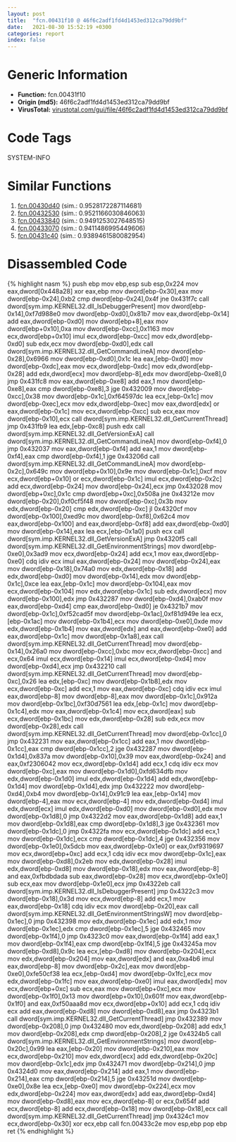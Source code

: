 ```yaml
---
layout: post
title:  "fcn.00431f10 @ 46f6c2adf1fd4d1453ed312ca79dd9bf"
date:   2021-08-30 15:52:19 +0300
categories: report
index: false
---
```


# Generic Information
- **Function:** fcn.00431f10
- **Origin (md5):** 46f6c2adf1fd4d1453ed312ca79dd9bf
- **VirusTotal:** [virustotal.com/gui/file/46f6c2adf1fd4d1453ed312ca79dd9bf][virustotal_ref]

# Code Tags
<span class="tag" id="SYSTEM-INFO">SYSTEM-INFO</span>


# Similar Functions

1. [fcn.00430d40][similar_1_ref] (sim.: 0.9528172287114681)
2. [fcn.00432530][similar_2_ref] (sim.: 0.9521166030846063)
3. [fcn.00433840][similar_3_ref] (sim.: 0.9491253027648515)
4. [fcn.00433070][similar_4_ref] (sim.: 0.9411486995449606)
5. [fcn.00431c40][similar_5_ref] (sim.: 0.9389461580082954)


# Disassembled Code

{% highlight nasm %}
push ebp
mov ebp,esp
sub esp,0x224
mov eax,dword[0x448a28]
xor eax,ebp
mov dword[ebp-0x30],eax
mov dword[ebp-0x24],0xb2
cmp dword[ebp-0x24],0x4f
jne 0x431f7c
call dword[sym.imp.KERNEL32.dll_IsDebuggerPresent]
mov dword[ebp-0x14],0xf7d988e0
mov dword[ebp-0xd0],0x81b7
mov eax,dword[ebp-0x14]
add eax,dword[ebp-0xd0]
mov dword[ebp+8],eax
mov dword[ebp+0x10],0xa
mov dword[ebp-0xcc],0x1163
mov ecx,dword[ebp+0x10]
imul ecx,dword[ebp-0xcc]
mov edx,dword[ebp-0xd0]
sub edx,ecx
mov dword[ebp-0xd0],edx
call dword[sym.imp.KERNEL32.dll_GetCommandLineA]
mov dword[ebp-0x28],0x6966
mov dword[ebp-0xd0],0x1c
lea eax,[ebp-0xd0]
mov dword[ebp-0xdc],eax
mov ecx,dword[ebp-0xdc]
mov edx,dword[ebp-0x28]
add edx,dword[ecx]
mov dword[ebp-8],edx
mov dword[ebp-0xe8],0
jmp 0x431fc8
mov eax,dword[ebp-0xe8]
add eax,1
mov dword[ebp-0xe8],eax
cmp dword[ebp-0xe8],3
jge 0x432009
mov dword[ebp-0xcc],0x38
mov dword[ebp-0x1c],0xf64597dc
lea ecx,[ebp-0x1c]
mov dword[ebp-0xec],ecx
mov edx,dword[ebp-0xec]
mov eax,dword[edx]
or eax,dword[ebp-0x1c]
mov ecx,dword[ebp-0xcc]
sub ecx,eax
mov dword[ebp-0x10],ecx
call dword[sym.imp.KERNEL32.dll_GetCurrentThread]
jmp 0x431fb9
lea edx,[ebp-0xc8]
push edx
call dword[sym.imp.KERNEL32.dll_GetVersionExA]
call dword[sym.imp.KERNEL32.dll_GetCommandLineA]
mov dword[ebp-0xf4],0
jmp 0x432037
mov eax,dword[ebp-0xf4]
add eax,1
mov dword[ebp-0xf4],eax
cmp dword[ebp-0xf4],1
jge 0x43206d
call dword[sym.imp.KERNEL32.dll_GetCommandLineA]
mov dword[ebp-0x2c],0x649c
mov dword[ebp+0x10],0x9e
mov dword[ebp-0x1c],0xcf
mov ecx,dword[ebp+0x10]
or ecx,dword[ebp-0x1c]
imul ecx,dword[ebp-0x2c]
add ecx,dword[ebp-0x24]
mov dword[ebp-0x24],ecx
jmp 0x432028
mov dword[ebp+0xc],0x1c
cmp dword[ebp+0xc],0x508a
jne 0x43212e
mov dword[ebp-0x20],0xf0cf5f48
mov dword[ebp-0xc],0x3b
mov edx,dword[ebp-0x20]
cmp edx,dword[ebp-0xc]
jl 0x4320cf
mov dword[ebp-0x100],0xed9c
mov dword[ebp-0xf8],0x62c4
mov eax,dword[ebp-0x100]
and eax,dword[ebp-0xf8]
add eax,dword[ebp-0xd0]
mov dword[ebp-0x14],eax
lea ecx,[ebp-0x1a0]
push ecx
call dword[sym.imp.KERNEL32.dll_GetVersionExA]
jmp 0x4320f5
call dword[sym.imp.KERNEL32.dll_GetEnvironmentStrings]
mov dword[ebp-0xe0],0x3ad9
mov ecx,dword[ebp-0x24]
add ecx,1
mov eax,dword[ebp-0xe0]
cdq
idiv ecx
imul eax,dword[ebp-0x24]
mov dword[ebp-0x24],eax
mov dword[ebp-0x18],0x74a0
mov edx,dword[ebp-0x18]
add edx,dword[ebp-0xd0]
mov dword[ebp-0x14],edx
mov dword[ebp-0x1c],0xce
lea eax,[ebp-0x1c]
mov dword[ebp-0x104],eax
mov ecx,dword[ebp-0x104]
mov edx,dword[ebp-0x1c]
sub edx,dword[ecx]
mov dword[ebp-0x100],edx
jmp 0x432287
mov dword[ebp-0xd4],0xab0f
mov eax,dword[ebp-0xd4]
cmp eax,dword[ebp-0xd0]
je 0x4321b7
mov dword[ebp-0x1c],0xf52cad5f
mov dword[ebp-0x1ac],0xf81d949e
lea ecx,[ebp-0x1ac]
mov dword[ebp-0x1b4],ecx
mov dword[ebp-0xe0],0xde
mov edx,dword[ebp-0x1b4]
mov eax,dword[edx]
and eax,dword[ebp-0xe0]
add eax,dword[ebp-0x1c]
mov dword[ebp-0x1a8],eax
call dword[sym.imp.KERNEL32.dll_GetCurrentThread]
mov dword[ebp-0x14],0x26a0
mov dword[ebp-0xcc],0xbc
mov ecx,dword[ebp-0xcc]
and ecx,0x64
imul ecx,dword[ebp-0x14]
imul ecx,dword[ebp-0xd4]
mov dword[ebp-0xd4],ecx
jmp 0x432210
call dword[sym.imp.KERNEL32.dll_GetCurrentThread]
mov dword[ebp-0xc],0x26
lea edx,[ebp-0xc]
mov dword[ebp-0x1b8],edx
mov ecx,dword[ebp-0xc]
add ecx,1
mov eax,dword[ebp-0xc]
cdq
idiv ecx
imul eax,dword[ebp-8]
mov dword[ebp-8],eax
mov dword[ebp-0x1c],0x912a
mov dword[ebp-0x1bc],0xf30d7561
lea edx,[ebp-0x1c]
mov dword[ebp-0x1c4],edx
mov eax,dword[ebp-0x1c4]
mov ecx,dword[eax]
sub ecx,dword[ebp-0x1bc]
mov edx,dword[ebp-0x28]
sub edx,ecx
mov dword[ebp-0x28],edx
call dword[sym.imp.KERNEL32.dll_GetCurrentThread]
mov dword[ebp-0x1cc],0
jmp 0x432231
mov eax,dword[ebp-0x1cc]
add eax,1
mov dword[ebp-0x1cc],eax
cmp dword[ebp-0x1cc],2
jge 0x432287
mov dword[ebp-0x1d4],0x837a
mov dword[ebp-0x10],0x39
mov eax,dword[ebp-0x24]
and eax,0xf2306042
mov ecx,dword[ebp-0x1d4]
add ecx,1
cdq
idiv ecx
mov dword[ebp-0xc],eax
mov dword[ebp-0x1d0],0xfd634dfb
mov edx,dword[ebp-0x1d0]
imul edx,dword[ebp-0x1d4]
add edx,dword[ebp-0x1d4]
mov dword[ebp-0x1d4],edx
jmp 0x432222
mov dword[ebp-0xd4],0xb4
mov dword[ebp-0x14],0x91c9
lea eax,[ebp-0x14]
mov dword[ebp-4],eax
mov ecx,dword[ebp-4]
mov edx,dword[ebp-0xd4]
imul edx,dword[ecx]
imul edx,dword[ebp-0xd0]
mov dword[ebp-0xd0],edx
mov dword[ebp-0x1d8],0
jmp 0x4322d2
mov eax,dword[ebp-0x1d8]
add eax,1
mov dword[ebp-0x1d8],eax
cmp dword[ebp-0x1d8],3
jge 0x432361
mov dword[ebp-0x1dc],0
jmp 0x4322fa
mov ecx,dword[ebp-0x1dc]
add ecx,1
mov dword[ebp-0x1dc],ecx
cmp dword[ebp-0x1dc],4
jge 0x432356
mov dword[ebp-0x1e0],0x5dcb
mov eax,dword[ebp-0x1e0]
or eax,0xf9319697
mov ecx,dword[ebp+0xc]
add ecx,1
cdq
idiv ecx
mov dword[ebp-0x1c],eax
mov dword[ebp-0xd8],0x2eb
mov edx,dword[ebp-0x28]
imul edx,dword[ebp-0xd8]
mov dword[ebp-0x18],edx
mov eax,dword[ebp-8]
and eax,0xfbdbdada
sub eax,dword[ebp-0x28]
mov ecx,dword[ebp-0x1e0]
sub ecx,eax
mov dword[ebp-0x1e0],ecx
jmp 0x4322eb
call dword[sym.imp.KERNEL32.dll_IsDebuggerPresent]
jmp 0x4322c3
mov dword[ebp-0x18],0x3d
mov ecx,dword[ebp-8]
add ecx,1
mov eax,dword[ebp-0x18]
cdq
idiv ecx
mov dword[ebp-0x20],eax
call dword[sym.imp.KERNEL32.dll_GetEnvironmentStringsW]
mov dword[ebp-0x1ec],0
jmp 0x432398
mov edx,dword[ebp-0x1ec]
add edx,1
mov dword[ebp-0x1ec],edx
cmp dword[ebp-0x1ec],5
jge 0x432465
mov dword[ebp-0x1f4],0
jmp 0x4323c0
mov eax,dword[ebp-0x1f4]
add eax,1
mov dword[ebp-0x1f4],eax
cmp dword[ebp-0x1f4],5
jge 0x43245a
mov dword[ebp-0xd8],0x9c
lea ecx,[ebp-0xd8]
mov dword[ebp-0x204],ecx
mov edx,dword[ebp-0x204]
mov eax,dword[edx]
and eax,0xa4b6
imul eax,dword[ebp-8]
mov dword[ebp-0x2c],eax
mov dword[ebp-0xe0],0xfe50cf38
lea ecx,[ebp-0xd4]
mov dword[ebp-0x1fc],ecx
mov edx,dword[ebp-0x1fc]
mov eax,dword[ebp-0xe0]
imul eax,dword[edx]
mov ecx,dword[ebp+0xc]
sub ecx,eax
mov dword[ebp+0xc],ecx
mov dword[ebp-0x1f0],0x13
mov dword[ebp+0x10],0x601f
mov eax,dword[ebp-0x1f0]
and eax,0xf50aaa8d
mov ecx,dword[ebp+0x10]
add ecx,1
cdq
idiv ecx
add eax,dword[ebp-0xd8]
mov dword[ebp-0xd8],eax
jmp 0x4323b1
call dword[sym.imp.KERNEL32.dll_GetCurrentThread]
jmp 0x432389
mov dword[ebp-0x208],0
jmp 0x432480
mov edx,dword[ebp-0x208]
add edx,1
mov dword[ebp-0x208],edx
cmp dword[ebp-0x208],2
jge 0x4324b5
call dword[sym.imp.KERNEL32.dll_GetEnvironmentStrings]
mov dword[ebp-0x20c],0x99
lea eax,[ebp-0x20]
mov dword[ebp-0x210],eax
mov ecx,dword[ebp-0x210]
mov edx,dword[ecx]
add edx,dword[ebp-0x20c]
mov dword[ebp-0x1c],edx
jmp 0x432471
mov dword[ebp-0x214],0
jmp 0x4324d0
mov eax,dword[ebp-0x214]
add eax,1
mov dword[ebp-0x214],eax
cmp dword[ebp-0x214],5
jge 0x43251d
mov dword[ebp-0xe0],0x8e
lea ecx,[ebp-0xe0]
mov dword[ebp-0x224],ecx
mov edx,dword[ebp-0x224]
mov eax,dword[edx]
add eax,dword[ebp-0xd4]
mov dword[ebp-0xd8],eax
mov ecx,dword[ebp-8]
or ecx,0x654f
add ecx,dword[ebp-8]
add ecx,dword[ebp-0x18]
mov dword[ebp-0x18],ecx
call dword[sym.imp.KERNEL32.dll_GetCurrentThread]
jmp 0x4324c1
mov ecx,dword[ebp-0x30]
xor ecx,ebp
call fcn.00433c2e
mov esp,ebp
pop ebp
ret
{% endhighlight %}


[similar_1_ref]: /report/fcn.00430d40@46f6c2adf1fd4d1453ed312ca79dd9bf
[similar_2_ref]: /report/fcn.00432530@46f6c2adf1fd4d1453ed312ca79dd9bf
[similar_3_ref]: /report/fcn.00433840@46f6c2adf1fd4d1453ed312ca79dd9bf
[similar_4_ref]: /report/fcn.00433070@46f6c2adf1fd4d1453ed312ca79dd9bf
[similar_5_ref]: /report/fcn.00431c40@46f6c2adf1fd4d1453ed312ca79dd9bf
[virustotal_ref]: https://www.virustotal.com/gui/file/46f6c2adf1fd4d1453ed312ca79dd9bf